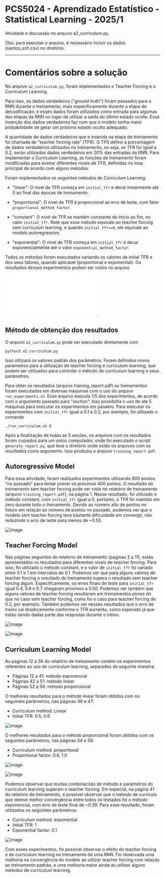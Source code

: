 # PCS5024 - Aprendizado Estatístico - Statistical Learning - 2025/1

Atividade e discussão no arquivo a2_curriculum.py.

Obs: para executar o arquivo, é necessário incluir os dados (santos_ssh.csv) no diretório.

---

# Comentários sobre a solução

No arquivo `a2_curriculum.py`, foram implementados o Teacher Forcing e o Curriculum Learning.

Para isso, os dados verdadeiros ("ground truth") foram passados para a RNN durante o treinamento, mais especificamente durante a etapa de decodificação, e esses dados foram utilizados como entrada para algumas das etapas da RNN no lugar de utilizar a saída do último estado oculto. Essa inserção dos dados verdadeiros faz com que o modelo tenha maior probabilidade de gerar um próximo estado oculto adequado.

A quantidade de dados verdadeiros que e inserida na etapa de treinamento foi chamada de "teacher forcing rate" (TFR). O TFR define a porcentagem de dados verdadeiros utilizados no treinamento, ou seja, se TFR for igual a 0.2, serão utilizados dados verdadeiros em 20% das entradas da RNN. Para implementar o Curriculum Learning, as funções de treinamento foram modificadas para aceitar diferentes niveis de TFR, definidas no loop principal de acordo com alguns métodos.

Foram implementados os seguintes métodos de Curriculum Learning:

- "linear": O nível de TFR começa em `initial_tfr` e decai linearmente até 0 ao final das épocas de treinamento.

- "proportional": O nivel de TFR é proporcional ao erro de teste, com fator `proportional_method_factor`.

- "constant": O nível de TFR se mantém constante do início ao fim, no valor `initial_tfr`. Note que esse método equivale ao teacher forcing sem curriculum learning, e quando `initial_tfr==0`, ele equivale ao modelo autoregressivo.

- "exponential": O nível de TFR começa em `initial_tfr` e decai exponencialmente até o valor `exponential_method_factor`.

Todos os métodos foram executados variando os valores de initial TFR e dos seus fatores, quando aplicável (proportional e exponential). Os resultados desses experimentos podem ser vistos no arquivo ![training_report.pdf](training_report.pdf).

## Método de obtenção dos resultados

O arquivo `a2_curriculum.py` pode ser executado diretamente com

```
python3 a2_curriculum.py
```

Isso utilizará os valores padrão dos parâmetros. Foram definidos novos parametros para a utilização de teacher forcing e curriculum learning, que podem ser utilizados para controlar o método de curriculum learning e seus parâmetros.

Para obter os resultados (arquivo training_report.pdf) os treinamentos foram executados em diversas máquinas com o uso do arquivo `run_experiments.sh`. Esse arquivo executa 1/5 dos experimentos, de acordo com o argumento passado para "section". Isso possibilita o uso de ate 5 máquinas para executar os experimentos em paralelo. Para executar os experimentos com `initial_tfr` igual a 0.1 e 0.2, por exemplo, foi utilizado o comando 

```
./run_curriculum.sh 0 
```

Após a finalização de todas as 5 seções, os arquivos com os resultados foram copiados para um único computador, onde foi executado o script `generate_report.py`, que leva o diretório onde estão os arquivos com os resultados como argumento. Isso produziu o arquivo `training_report.pdf`.


## Autoregressive Model

Para essa atividade, foram realizados experimentos utilizando 800 pontos "no passado" para tentar prever os próximos 400 pontos. O resultado do treinamento sem teacher forcing pode ser visto no relatório de treinamento (arquivo `training_report.pdf`), na página 1. Nesse resultado, foi utilizado o método constant, com `initial_tfr` igual a 0, portanto, o TFR foi mantido em zero durante todo o treinamento. Devido ao número alto de pontos no futuro em relação ao número de pontos no passado, podemos ver que o modelo sem teacher forcing teve bastante dificuldade em convergir, não reduzindo o erro de teste para menos de ~0.55.

![image](https://github.com/user-attachments/assets/fe010356-c1c6-430e-b7b4-980d5fcb6ddb)


## Teacher Forcing Model

Nas páginas seguintes do relatório de treinamento (paginas 2 a 11), estão apresentados os resultados para diferentes níveis de teacher forcing. Para isso, foi utilizado o método constant, e o valor de `initial_tfr` foi variado entre 0.1 e 1 em intervalos de 0.1. Podemos ver que para alguns valores de teacher forcing o resultado do treinamento supera o resultado sem teacher forcing algum. Especificamente, os erros finais de teste para `initial_tfr` igual 0.4, 0.6 e 0.7 chegaram proximos a 0.50. Podemos ver também que alguns valores de teacher forcing resultaram em treinamentos piores do que no caso sem teacher forcing, como foi o caso para teacher forcing de 0.2, por exemplo. Também podemos ver nesses resultados que o erro de treino cai drasticamente conforme o TFR aumenta, como esperado já que estão sendo dadas parte das respostas durante o treino.

![image](https://github.com/user-attachments/assets/cf7cf054-b246-4bb2-b069-ab153cf81246)


![image](https://github.com/user-attachments/assets/21bdbe72-55f5-4683-a3a9-50809bbf0cdb)


## Curriculum Learning Model

As paginas 12 a 56 do relatório de treinamento contém os experimentos referentes ao uso de curriculum learning, separados da seguinte maneira:

- Páginas 12 a 41: método exponencial
- Páginas 42 a 51: método linear
- Páginas 52 a 56: método proporcioinal

O melhores resultados para o método linear foram obtidos com os seguintes parâmetros, nas páginas 46 e 47:

- Curriculum method: Linear
- Initial TFR: 0.5, 0.6

![image](https://github.com/user-attachments/assets/1d0ed22d-9ad4-4d1c-8267-85154e17ed4a)


O melhores resultados para o método proporcional foram obtidos com os seguintes parâmetros, nas páginas 54 e 56:

- Curriculum method: proportional
- Proportional factor: 0.6, 1.0

![image](https://github.com/user-attachments/assets/3dd2ecdc-2094-4d94-9edb-200914183d9a)

![image](https://github.com/user-attachments/assets/ba51b5e7-1ae5-4f62-9dd8-b20ee2d24f5c)


Podemos observar que muitas combinacões de método e parâmetros do curriculum learning superam o teacher forcing. Em especial, na pagina 41 do relatório de treinamento, é possível observar que o método de currículo que obteve melhor convergência entre todos os testados foi o método exponencial, com erro de teste final de ~0.39. Para esse resultado, foram utilizados os seguintes parâmetros:

- Curriculum method: exponential
- Initial TFR: 1
- Exponential factor: 0.1

![image](https://github.com/user-attachments/assets/4366b329-43fd-4b52-b91e-d4f61ce4b544)

Com esses experimentos, foi possível observar o efeito do teacher forcing e do curriculum learning no treinamento de uma RNN. Foi observada uma melhoria na convergência do modelo ao utilizar teacher forcing com relação ao treinamento padrão, e uma melhoria maior ainda ao utilizar alguns métodos de curriculum learning.
